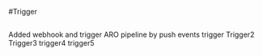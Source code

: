 #Trigger

##

Added webhook and trigger ARO pipeline by push events
trigger
Trigger2
Trigger3
trigger4
trigger5
